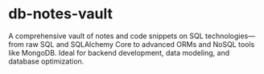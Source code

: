 # db-notes-vault
A comprehensive vault of notes and code snippets on SQL technologies—from raw SQL and SQLAlchemy Core to advanced ORMs and NoSQL tools like MongoDB. Ideal for backend development, data modeling, and database optimization.
